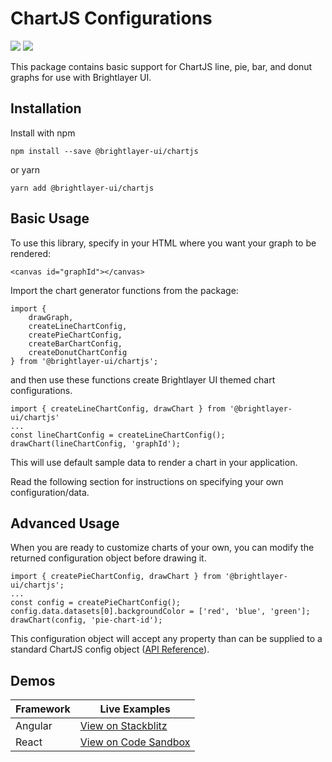 # ChartJS Configurations
[![](https://img.shields.io/npm/v/@brightlayer-ui/chartjs.svg?label=@brightlayer-ui/chartjs&style=flat)](https://www.npmjs.com/package/@brightlayer-ui/chartjs)
[![](https://img.shields.io/circleci/project/github/brightlayer-ui/chartjs/master.svg?style=flat)](https://circleci.com/gh/brightlayer-ui/chartjs/tree/master)

This package contains basic support for ChartJS line, pie, bar, and donut graphs for use with Brightlayer UI. 

## Installation
Install with npm
```
npm install --save @brightlayer-ui/chartjs
```
or yarn
```
yarn add @brightlayer-ui/chartjs
```

## Basic Usage

To use this library, specify in your HTML where you want your graph to be rendered: 
```
<canvas id="graphId"></canvas>
```

Import the chart generator functions from the package:

```
import { 
    drawGraph, 
    createLineChartConfig, 
    createPieChartConfig, 
    createBarChartConfig, 
    createDonutChartConfig
} from '@brightlayer-ui/chartjs'; 
```

and then use these functions create Brightlayer UI themed chart configurations.

```
import { createLineChartConfig, drawChart } from '@brightlayer-ui/chartjs'
...
const lineChartConfig = createLineChartConfig();
drawChart(lineChartConfig, 'graphId');
```
This will use default sample data to render a chart in your application.  

Read the following section for instructions on specifying your own configuration/data.

## Advanced Usage
When you are ready to customize charts of your own, you can modify the returned configuration object before drawing it. 

```
import { createPieChartConfig, drawChart } from '@brightlayer-ui/chartjs';
...
const config = createPieChartConfig();
config.data.datasets[0].backgroundColor = ['red', 'blue', 'green'];
drawChart(config, 'pie-chart-id');

```
This configuration object will accept any property than can be supplied to a standard ChartJS config object ([API Reference](https://www.chartjs.org/docs/latest/)).

## Demos
| Framework           | Live Examples  |
| ---------------- |------------------|
| Angular | [View on Stackblitz](https://stackblitz.com/github/brightlayer-ui/chartjs/tree/master/angular-demo)
| React | [View on Code Sandbox](https://codesandbox.io/s/github/brightlayer-ui/chartjs/tree/master/react-demo)